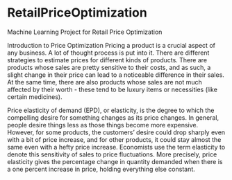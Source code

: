 # RetailPriceOptimization
Machine Learning Project for Retail Price Optimization

Introduction to Price Optimization
Pricing a product is a crucial aspect of any business. A lot of thought process is put into it. There are different strategies to estimate prices for different kinds of products. There are products whose sales are pretty sensitive to their costs, and as such, a slight change in their price can lead to a noticeable difference in their sales. At the same time, there are also products whose sales are not much affected by their worth - these tend to be luxury items or necessities (like certain medicines). 
 
Price elasticity of demand (EPD), or elasticity, is the degree to which the compelling desire for something changes as its price changes. In general, people desire things less as those things become more expensive. However, for some products, the customers’ desire could drop sharply even with a bit of price increase, and for other products, it could stay almost the same even with a hefty price increase. Economists use the term elasticity to denote this sensitivity of sales to price fluctuations. More precisely, price elasticity gives the percentage change in quantity demanded when there is a one percent increase in price, holding everything else constant.
